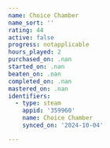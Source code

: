 ```yaml
---
name: Choice Chamber
name_sort: ''
rating: 44
active: false
progress: notapplicable
hours_played: 2
purchased_on: .nan
started_on: .nan
beaten_on: .nan
completed_on: .nan
mastered_on: .nan
identifiers:
  - type: steam
    appid: '359960'
    name: Choice Chamber
    synced_on: '2024-10-04'

---
```

